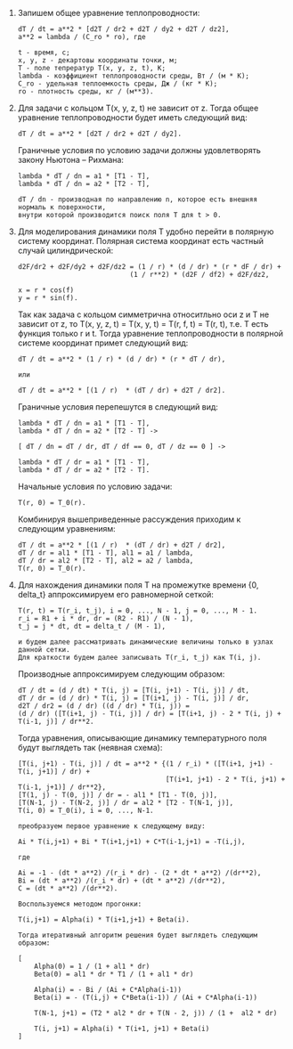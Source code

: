 1.  Запишем общее уравнение теплопроводности:
    
        dT / dt = a**2 * [d2T / dr2 + d2T / dy2 + d2T / dz2],
        a**2 = lambda / (C_ro * ro), где

        t - время, с;
        x, y, z - декартовы координаты точки, м; 
        T - поле тепрератур T(x, y, z, t), К;
        lambda - коэффициент теплопроводности среды, Вт / (м * К);
        C_ro - удельная теплоемкость среды, Дж / (кг * К);
        ro - плотность среды, кг / (м**3).

2.  Для задачи с кольцом T(x, y, z, t) не зависит от z. Тогда общее
    уравнение теплопроводности будет иметь следующий вид:

        dT / dt = a**2 * [d2T / dr2 + d2T / dy2].

    Граничные условия по условию задачи должны удовлетворять
    закону Ньютона – Рихмана:

        lambda * dT / dn = a1 * [T1 - T],
        lambda * dT / dn = a2 * [T2 - T],

        dT / dn - производная по направлению n, которое есть внешняя нормаль к поверхности,
        внутри которой производится поиск поля T для t > 0.

3.  Для моделирования динамики поля T удобно перейти в полярную систему координат. Полярная система координат
    есть частный случай цилиндрической:

        d2F/dr2 + d2F/dy2 + d2F/dz2 = (1 / r) * (d / dr) * (r * dF / dr) +
                                    (1 / r**2) * (d2F / df2) + d2F/dz2,

        x = r * cos(f)
        y = r * sin(f).

    Так как задача с кольцом симметрична относитльно оси z и T не зависит от z, то
    T(x, y, z, t) = T(x, y, t) = T(r, f, t) = T(r, t), т.е. T есть функция только r и t.
    Тогда уравнение теплопроводности в полярной системе координат примет следующий вид:

        dT / dt = a**2 * (1 / r) * (d / dr) * (r * dT / dr),

        или

        dT / dt = a**2 * [(1 / r)  * (dT / dr) + d2T / dr2].

    Граничные условия перепешутся в следующий вид:

        lambda * dT / dn = a1 * [T1 - T],
        lambda * dT / dn = a2 * [T2 - T] ->

        [ dT / dn = dT / dr, dT / df == 0, dT / dz == 0 ] ->

        lambda * dT / dr = a1 * [T1 - T],
        lambda * dT / dr = a2 * [T2 - T].

    Начальные условия по условию задачи:

        T(r, 0) = T_0(r).

    Комбинируя вышеприведенные рассуждения приходим к следующим уравнениям:

        dT / dt = a**2 * [(1 / r)  * (dT / dr) + d2T / dr2],
        dT / dr = al1 * [T1 - T], al1 = a1 / lambda,
        dT / dr = al2 * [T2 - T], al2 = a2 / lambda,
        T(r, 0) = T_0(r).

4.  Для нахождения динамики поля T на промежутке времени {0, delta_t} аппроксимируем его равномерной сеткой:

        T(r, t) = T(r_i, t_j), i = 0, ..., N - 1, j = 0, ..., M - 1.
        r_i = R1 + i * dr, dr = (R2 - R1) / (N - 1),
        t_j = j * dt, dt = delta_t / (M - 1),

        и будем далее рассматривать динамические величины только в узлах данной сетки.
        Для краткости будем далее записывать T(r_i, t_j) как T(i, j).

    Производные аппроксимируем следующим образом:

        dT / dt = (d / dt) * T(i, j) = [T(i, j+1) - T(i, j)] / dt,
        dT / dr = (d / dr) * T(i, j) = [T(i+1, j) - T(i, j)] / dr, 
        d2T / dr2 = (d / dr) ((d / dr) * T(i, j)) =
        (d / dr) ([T(i+1, j) - T(i, j)] / dr) = [T(i+1, j) - 2 * T(i, j) + T(i-1, j)] / dr**2.

    Тогда уравнения, описывающие динамику температурного поля будут выглядеть так (неявная схема):

        [T(i, j+1) - T(i, j)] / dt = a**2 * {(1 / r_i) * ([T(i+1, j+1) - T(i, j+1)] / dr) +
                                             [T(i+1, j+1) - 2 * T(i, j+1) + T(i-1, j+1)] / dr**2},
        [T(1, j) - T(0, j)] / dr = - al1 * [T1 - T(0, j)],
        [T(N-1, j) - T(N-2, j)] / dr = al2 * [T2 - T(N-1, j)],
        T(i, 0) = T_0(i), i = 0, ..., N-1.

        преобразуем первое уравнение к следующему виду:

        Ai * T(i,j+1) + Bi * T(i+1,j+1) + C*T(i-1,j+1) = -T(i,j),

        где

        Ai = -1 - (dt * a**2) /(r_i * dr) - (2 * dt * a**2) /(dr**2),
        Bi = (dt * a**2) /(r_i * dr) + (dt * a**2) /(dr**2),
        C = (dt * a**2) /(dr**2).

        Воспользуемся методом прогонки:

        T(i,j+1) = Alpha(i) * T(i+1,j+1) + Beta(i).

        Тогда итеративный алгоритм решения будет выглядеть следующим образом:

        [
            Alpha(0) = 1 / (1 + al1 * dr)
            Beta(0) = al1 * dr * T1 / (1 + al1 * dr)

            Alpha(i) = - Bi / (Ai + C*Alpha(i-1))
            Beta(i) = - (T(i,j) + C*Beta(i-1)) / (Ai + C*Alpha(i-1))

            T(N-1, j+1) = (T2 * al2 * dr + T(N - 2, j)) / (1 +  al2 * dr)

            T(i, j+1) = Alpha(i) * T(i+1, j+1) + Beta(i)
        ]









    
    